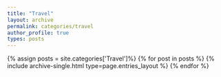 ```yaml
---
title: "Travel"
layout: archive
permalink: categories/travel
author_profile: true
types: posts
---
```


{% assign posts = site.categories['Travel']%}
{% for post in posts %} 
  {% include archive-single.html type=page.entries_layout %} 
{% endfor %}
